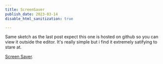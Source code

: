 ```yaml
---
title: ScreenSaver
publish_date: 2023-03-14
disable_html_sanitization: true

---
```



Same sketch as the last post expect this one is hosted on github so you can view it outside the editor. It's really simple but i find it extremely satifying to stare at.

[Screen Saver](https://meowingdavis.github.io/P5/ "Are screen savers pointless in 2023 ?").


